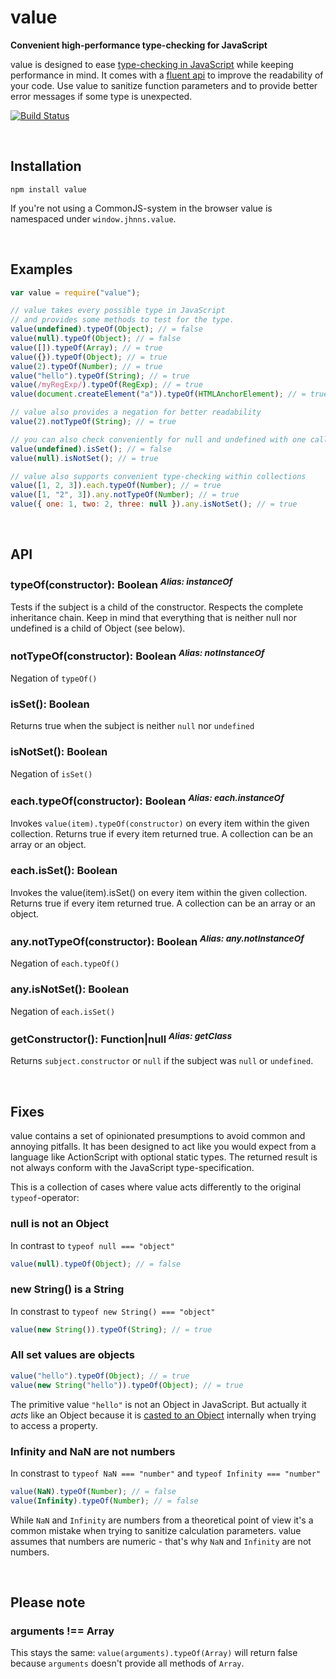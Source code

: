value
=====
**Convenient high-performance type-checking for JavaScript**

value is designed to ease [type-checking in JavaScript](http://bonsaiden.github.com/JavaScript-Garden/#types.typeof) while keeping performance in mind. It comes with a [fluent api](http://martinfowler.com/bliki/FluentInterface.html) to improve the readability of your code. Use value to sanitize function parameters and to provide better error messages if some type is unexpected. 

[![Build Status](https://secure.travis-ci.org/jhnns/value.png?branch=master)](http://travis-ci.org/jhnns/value)


<br />

Installation
------------

`npm install value`

If you're not using a CommonJS-system in the browser value is namespaced under `window.jhnns.value`.

<br />

Examples
--------



```javascript
var value = require("value");

// value takes every possible type in JavaScript
// and provides some methods to test for the type.
value(undefined).typeOf(Object); // = false
value(null).typeOf(Object); // = false
value([]).typeOf(Array); // = true
value({}).typeOf(Object); // = true
value(2).typeOf(Number); // = true
value("hello").typeOf(String); // = true
value(/myRegExp/).typeOf(RegExp); // = true
value(document.createElement("a")).typeOf(HTMLAnchorElement); // = true

// value also provides a negation for better readability
value(2).notTypeOf(String); // = true

// you can also check conveniently for null and undefined with one call
value(undefined).isSet(); // = false
value(null).isNotSet(); // = true

// value also supports convenient type-checking within collections
value([1, 2, 3]).each.typeOf(Number); // = true
value([1, "2", 3]).any.notTypeOf(Number); // = true
value({ one: 1, two: 2, three: null }).any.isNotSet(); // = true
```

<br />

API
--------

### typeOf(constructor): Boolean <sup>*Alias: instanceOf*</sup>

Tests if the subject is a child of the constructor. Respects the complete inheritance chain. Keep in mind that everything that is neither null nor undefined is a child of Object (see below).

### notTypeOf(constructor): Boolean <sup>*Alias: notInstanceOf*</sup>

Negation of `typeOf()`

### isSet(): Boolean

Returns true when the subject is neither `null` nor `undefined`

### isNotSet(): Boolean

Negation of `isSet()`

### each.typeOf(constructor): Boolean <sup>*Alias: each.instanceOf*</sup>

Invokes `value(item).typeOf(constructor)` on every item within the given collection. Returns true if every item returned true. A collection can be an array or an object.

### each.isSet(): Boolean

Invokes the value(item).isSet() on every item within the given collection. Returns true if every item returned true. A collection can be an array or an object.

### any.notTypeOf(constructor): Boolean <sup>*Alias: any.notInstanceOf*</sup>

Negation of `each.typeOf()`

### any.isNotSet(): Boolean

Negation of `each.isSet()`

### getConstructor(): Function|null <sup>*Alias: getClass*</sup>

Returns `subject.constructor` or `null` if the subject was `null` or `undefined`.

<br />

Fixes
--------

value contains a set of opinionated presumptions to avoid common and annoying pitfalls. It has been designed to act like you would expect from a language like ActionScript with optional static types. The returned result is not always conform with the JavaScript type-specification.

This is a collection of cases where value acts differently to the original `typeof`-operator:

### null is not an Object

In contrast to `typeof null === "object"`

```javascript
value(null).typeOf(Object); // = false
```

### new String() is a String

In constrast to `typeof new String() === "object"`

```javascript
value(new String()).typeOf(String); // = true 
```

### All set values are objects

```javascript
value("hello").typeOf(Object); // = true 
value(new String("hello")).typeOf(Object); // = true 
```

The primitive value `"hello"` is not an Object in JavaScript. But actually it *acts* like an Object because it is [casted to an Object](http://stackoverflow.com/a/2051893) internally when trying to access a property.

### Infinity and NaN are not numbers

In constrast to `typeof NaN === "number"` and `typeof Infinity === "number"`

```javascript
value(NaN).typeOf(Number); // = false
value(Infinity).typeOf(Number); // = false
```

While `NaN` and `Infinity` are numbers from a theoretical point of view it's a common mistake when trying to sanitize calculation parameters. value assumes that numbers are numeric - that's why `NaN` and `Infinity` are not numbers.


<br />

Please note
--------

### arguments !== Array

This stays the same: `value(arguments).typeOf(Array)` will return false because `arguments` doesn't provide all methods of `Array`.

